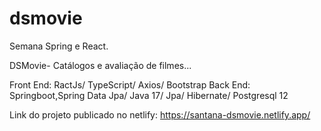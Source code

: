 # dsmovie

 Semana Spring e React.
 
 DSMovie- Catálogos e avaliação de filmes...
 
 Front End: RactJs/ TypeScript/ Axios/ Bootstrap
 Back End: Springboot,Spring Data Jpa/ Java 17/ Jpa/ Hibernate/ Postgresql 12
 
 Link do projeto publicado no netlify: https://santana-dsmovie.netlify.app/
 
 









